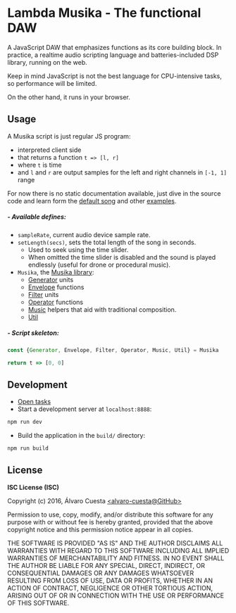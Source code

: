 # Lambda Musika - The functional DAW

A JavaScript DAW that emphasizes functions as its core building block. In practice,
a realtime audio scripting language and batteries-included DSP library, running
on the web.

Keep in mind JavaScript is not the best language for CPU-intensive tasks, so
performance will be limited.

On the other hand, it runs in your browser.

## Usage

A Musika script is just regular JS program:

- interpreted client side
- that returns a function `t => [l, r]`
- where `t` is time
- and `l` and `r` are output samples for the left and right channels in `[-1, 1]`
  range

For now there is no static documentation available, just dive in the source code
and learn form the [default song](examples/default.js) and other [examples](examples/).

##### - Available defines:

- `sampleRate`, current audio device sample rate.
- `setLength(secs)`, sets the total length of the song in seconds.
  - Used to seek using the time slider.
  - When omitted the time slider is disabled and the sound is played endlessly
    (useful for drone or procedural music).
- `Musika`, the [Musika library](lib/):
  - [Generator](lib/Generator.js) units
  - [Envelope](lib/Generator.js) functions
  - [Filter](lib/Filter/index.js) units
  - [Operator](lib/Operator.js) functions
  - [Music](lib/Music.js) helpers that aid with traditional composition.
  - [Util](lib/Util.js)

##### - Script skeleton:

```js
const {Generator, Envelope, Filter, Operator, Music, Util} = Musika

return t => [0, 0]
```

## Development

- [Open tasks](TODO.md)
- Start a development server at `localhost:8888`:

```sh
npm run dev
```

- Build the application in the `build/` directory:

```sh
npm run build
```

## License

**ISC License (ISC)**

Copyright (c) 2016, Álvaro Cuesta [\<alvaro-cuesta@GitHub\>](http://github.com/alvaro-cuesta/)

Permission to use, copy, modify, and/or distribute this software for any purpose with or without fee is hereby granted, provided that the above copyright notice and this permission notice appear in all copies.

THE SOFTWARE IS PROVIDED "AS IS" AND THE AUTHOR DISCLAIMS ALL WARRANTIES WITH REGARD TO THIS SOFTWARE INCLUDING ALL IMPLIED WARRANTIES OF MERCHANTABILITY AND FITNESS. IN NO EVENT SHALL THE AUTHOR BE LIABLE FOR ANY SPECIAL, DIRECT, INDIRECT, OR CONSEQUENTIAL DAMAGES OR ANY DAMAGES WHATSOEVER RESULTING FROM LOSS OF USE, DATA OR PROFITS, WHETHER IN AN ACTION OF CONTRACT, NEGLIGENCE OR OTHER TORTIOUS ACTION, ARISING OUT OF OR IN CONNECTION WITH THE USE OR PERFORMANCE OF THIS SOFTWARE.
